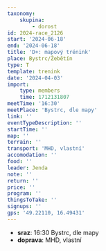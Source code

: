 ```yaml
---
taxonomy:
    skupina:
        - dorost
id: 2024-race_2126
start: '2024-06-18'
end: '2024-06-18'
title: 'D+: mapový trénink'
place: Bystrc/Žebětín
type: T
template: trenink
date: '2024-04-03'
import:
    type: members
    time: 1712131807
meetTime: '16:30'
meetPlace: 'Bystrc, dle mapy'
link: ''
eventTypeDescription: ''
startTime: ''
map: ''
terrain: ''
transport: 'MHD, vlastní'
accomodation: ''
food: ''
leader: Jenda
note: ''
return: ''
price: ''
program: ''
thingsToTake: ''
signups: ''
gps: '49.22110, 16.49431'
---
```


* **sraz**: 16:30 Bystrc, dle mapy
* **doprava**: MHD, vlastní
